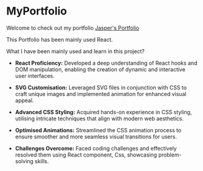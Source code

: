 # MyPortfolio
Welcome to check out my portfolio
<a href="https://jasperho1228.github.io/MyPortfolio/" target="_blank">Jasper's Portfolio</a>

This Portfolio has been mainly used React. 

What I have been mainly used and learn in this project?

- <strong>React Proficiency:</strong> Developed a deep understanding of React hooks and DOM manipulation, enabling the creation of dynamic and interactive user interfaces.

-  <strong>SVG Customisation:</strong> Leveraged SVG files in conjunction with CSS to craft unique images and implemented animation for enhanced visual appeal.

-  <strong>Advanced CSS Styling:</strong> Acquired hands-on experience in CSS styling, utilising intricate techniques that align with modern web aesthetics.

- <strong>Optimised Animations:</strong> Streamlined the CSS animation process to ensure smoother and more seamless visual transitions for users.

- <strong>Challenges Overcome:</strong> Faced coding challenges and effectively resolved them using React component, Css, showcasing problem-solving skills.

  




